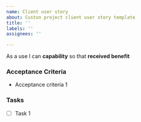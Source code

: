 ```yaml
---
name: Client user story
about: Custon project client user story template
title: ''
labels: ''
assignees: ''

---
```


As a use I can **capability** so that **received benefit**

### Acceptance Criteria

- Acceptance criteria 1

### Tasks

- [ ] Task 1
